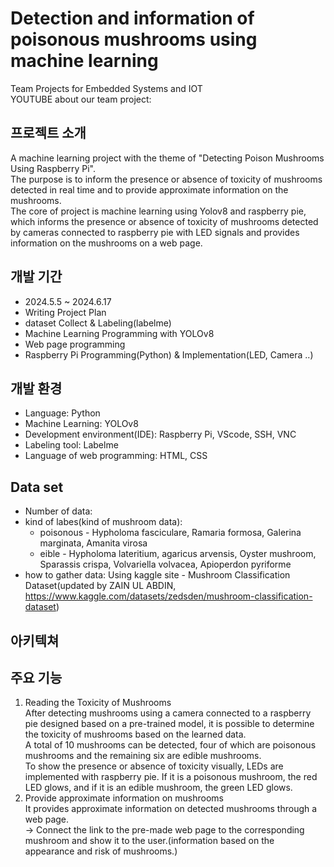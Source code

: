 # Detection and information of poisonous mushrooms using machine learning
Team Projects for Embedded Systems and IOT<br/>
YOUTUBE about our team project: 

## 프로젝트 소개
A machine learning project with the theme of "Detecting Poison Mushrooms Using Raspberry Pi".<br/>
The purpose is to inform the presence or absence of toxicity of mushrooms detected in real time and to provide approximate information on the mushrooms.<br/>
The core of project is machine learning using Yolov8 and raspberry pie, which informs the presence or absence of toxicity of mushrooms detected by cameras connected to raspberry pie with LED signals and provides information on the mushrooms on a web page.

## 개발 기간
 - 2024.5.5 ~ 2024.6.17
 - Writing Project Plan
 - dataset Collect & Labeling(labelme)
 - Machine Learning Programming with YOLOv8
 - Web page programming
 - Raspberry Pi Programming(Python) & Implementation(LED, Camera ..)

## 개발 환경
- Language: Python
- Machine Learning: YOLOv8
- Development environment(IDE): Raspberry Pi, VScode, SSH, VNC
- Labeling tool: Labelme
- Language of web programming: HTML, CSS

## Data set
- Number of data:
- kind of labes(kind of mushroom data):
  - poisonous - Hypholoma fasciculare, Ramaria formosa, Galerina marginata, Amanita virosa<br/>
  - eible - Hypholoma lateritium, agaricus arvensis, Oyster mushroom, Sparassis crispa, Volvariella volvacea, Apioperdon pyriforme
- how to gather data: Using kaggle site - Mushroom Classification Dataset(updated by ZAIN UL ABDIN, https://www.kaggle.com/datasets/zedsden/mushroom-classification-dataset)

## 아키텍쳐


## 주요 기능
1. Reading the Toxicity of Mushrooms<br/>
After detecting mushrooms using a camera connected to a raspberry pie designed based on a pre-trained model, it is possible to determine the toxicity of mushrooms based on the learned data.<br/>
A total of 10 mushrooms can be detected, four of which are poisonous mushrooms and the remaining six are edible mushrooms.<br/>
To show the presence or absence of toxicity visually, LEDs are implemented with raspberry pie. If it is a poisonous mushroom, the red LED glows, and if it is an edible mushroom, the green LED glows.
3. Provide approximate information on mushrooms<br/>
It provides approximate information on detected mushrooms through a web page.<br/>
-> Connect the link to the pre-made web page to the corresponding mushroom and show it to the user.(information based on the appearance and risk of mushrooms.)

